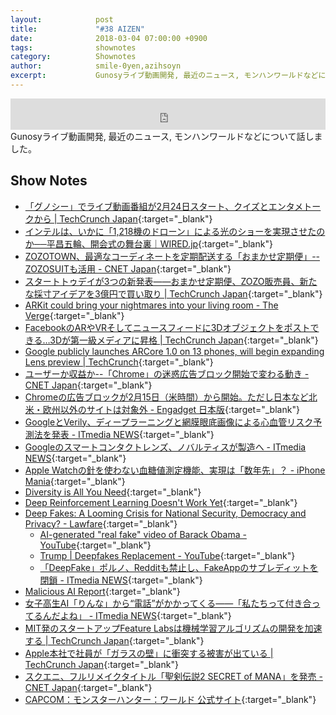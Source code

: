 ```yaml
---
layout:            post
title:             "#38 AIZEN"
date:              2018-03-04 07:00:00 +0900
tags:              shownotes
category:          Shownotes
author:            smile-0yen,azihsoyn
excerpt:           Gunosyライブ動画開発, 最近のニュース, モンハンワールドなどについて話しました。
---
```

<iframe width="100%" height="50" scrolling="no" frameborder="no" src="https://w.soundcloud.com/player/?url=https%3A//api.soundcloud.com/tracks/408240144&amp;auto_play=false&amp;hide_related=false&amp;show_user=true&amp;show_reposts=false&amp;visual=false&amp;show_artwork=false&amp;default_height=75"></iframe>
Gunosyライブ動画開発, 最近のニュース, モンハンワールドなどについて話しました。

## Show Notes
- [「グノシー」でライブ動画番組が2月24日スタート、クイズとエンタメトークから \| TechCrunch Japan](http://jp.techcrunch.com/2018/02/21/gunosy-live-video/){:target="_blank"}
- [インテルは、いかに「1,218機のドローン」による光のショーを実現させたのか──平昌五輪、開会式の舞台裏｜WIRED\.jp](https://wired.jp/2018/02/11/olympics-opening-ceremony-drone/){:target="_blank"}
- [ZOZOTOWN、最適なコーディネートを定期配送する「おまかせ定期便」\-\-ZOZOSUITも活用 \- CNET Japan](https://japan.cnet.com/article/35114781/){:target="_blank"}
- [スタートトゥデイが3つの新発表――おまかせ定期便、ZOZO販売員、新たな採寸アイデアを3億円で買い取り \| TechCrunch Japan](http://aka-cdn-ns.adtechus.com/images/206/Ad0St1Sz2466Sq0V1Id26267854.gif){:target="_blank"}
- [ARKit could bring your nightmares into your living room \- The Verge](https://www.theverge.com/tldr/2018/2/22/17041980/arkit-the-ring-augmented-reality){:target="_blank"}
- [FacebookのARやVRそしてニュースフィードに3Dオブジェクトをポストできる…3Dが第一級メディアに昇格 \| TechCrunch Japan](http://jp.techcrunch.com/2018/02/22/2018-02-20-facebook-3d-posts/){:target="_blank"}
- [Google publicly launches ARCore 1\.0 on 13 phones, will begin expanding Lens preview \| TechCrunch](https://techcrunch.com/2018/02/23/google-publicly-launches-arcore-1-0-on-13-phones-will-begin-expanding-lens-availability/){:target="_blank"}
- [ユーザーか収益か\-\-「Chrome」の迷惑広告ブロック開始で変わる動き \- CNET Japan](https://japan.cnet.com/article/35114834/){:target="_blank"}
- [Chromeの広告ブロックが2月15日（米時間）から開始。ただし日本など北米・欧州以外のサイトは対象外 \- Engadget 日本版](http://japanese.engadget.com/2018/02/14/chrome-2-15/){:target="_blank"}
- [GoogleとVerily、ディープラーニングと網膜眼底画像による心血管リスク予測法を発表 \- ITmedia NEWS](http://www.itmedia.co.jp/news/articles/1802/20/news051.html){:target="_blank"}
- [Googleのスマートコンタクトレンズ、ノバルティスが製造へ \- ITmedia NEWS](http://www.itmedia.co.jp/news/articles/1407/16/news042.html){:target="_blank"}
- [Apple Watchの針を使わない血糖値測定機能、実現は「数年先」？ \- iPhone Mania](https://iphone-mania.jp/news-198561/){:target="_blank"}
- [Diversity is All You Need](https://sites.google.com/view/diayn){:target="_blank"}
- [Deep Reinforcement Learning Doesn't Work Yet](https://www.alexirpan.com/2018/02/14/rl-hard.html){:target="_blank"}
- [Deep Fakes: A Looming Crisis for National Security, Democracy and Privacy? \- Lawfare](https://www.lawfareblog.com/deep-fakes-looming-crisis-national-security-democracy-and-privacy){:target="_blank"}
  - [AI\-generated "real fake" video of Barack Obama \- YouTube](https://www.youtube.com/watch?v=dkoi7sZvWiU){:target="_blank"}
  - [Trump \| Deepfakes Replacement \- YouTube](https://www.youtube.com/watch?v=hoc2RISoLWU){:target="_blank"}
  - [「DeepFake」ポルノ、Redditも禁止し、FakeAppのサブレディットを閉鎖 \- ITmedia NEWS](http://www.itmedia.co.jp/news/articles/1802/08/news083.html){:target="_blank"}
- [Malicious AI Report](https://maliciousaireport.com/){:target="_blank"}
- [女子高生AI「りんな」から“電話”がかかってくる――「私たちって付き合ってるんだよね」 \- ITmedia NEWS](http://www.itmedia.co.jp/news/articles/1802/13/news114.html){:target="_blank"}
- [MIT発のスタートアップFeature Labsは機械学習アルゴリズムの開発を加速する \| TechCrunch Japan](http://jp.techcrunch.com/2018/02/23/2018-02-22-feature-labs-launches-out-of-mit-to-speed-up-building-machine-learning-algorithms/){:target="_blank"}
- [Apple本社で社員が「ガラスの壁」に衝突する被害が出ている \| TechCrunch Japan](http://jp.techcrunch.com/2018/02/17/2018-02-16-apple-employees-are-reportedly-walking-into-walls-at-the-companys-fancy-new-glass-office/){:target="_blank"}
- [スクエニ、フルリメイクタイトル「聖剣伝説2 SECRET of MANA」を発売 \- CNET Japan](https://japan.cnet.com/article/35114801/){:target="_blank"}
- [CAPCOM：モンスターハンター：ワールド 公式サイト](http://www.capcom.co.jp/monsterhunter/world/){:target="_blank"}
